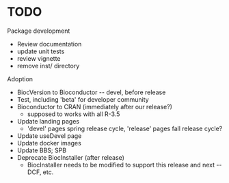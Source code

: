 # TODO

Package development

- Review documentation
- update unit tests
- review vignette
- remove inst/ directory

Adoption

- BiocVersion to Bioconductor -- devel, before release
- Test, including 'beta' for developer community
- Bioconductor to CRAN (immediately after our release?)
  - supposed to works with all R-3.5
- Update landing pages
  - 'devel' pages spring release cycle, 'release' pages fall release cycle?
- Update useDevel page
- Update docker images
- Update BBS; SPB
- Deprecate BiocInstaller (after release)
  - BiocInstaller needs to be modified to support this release and
    next -- DCF, etc.
